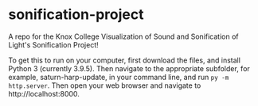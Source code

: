 # sonification-project
A repo for the Knox College Visualization of Sound and Sonification of Light's Sonification Project!


To get this to run on your computer, first download the files, and install Python 3 (currently 3.9.5). Then navigate to the appropriate subfolder, for example, saturn-harp-update, in your command line, and run `py -m http.server`. Then open your web browser and navigate to http://localhost:8000.
